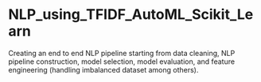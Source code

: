 # NLP_using_TFIDF_AutoML_Scikit_Learn
Creating an end to end NLP pipeline starting from data cleaning, NLP pipeline construction, model selection, model evaluation, and feature engineering (handling imbalanced dataset among others).
